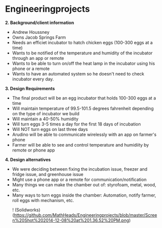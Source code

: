 Engineeringprojects
===================
<b>2. Background/client information</b>
 
<ul>

 <li>Andrew Houssney</li>
 <li>Owns Jacob Springs Farm</li>
 <li>Needs an efficiet incubator to hatch chicken eggs (100-300 eggs at a time)</li>
 <li>Wants to be notified of the temperature and humidity of the incubator through an app or remote</li>
 <li>Wants to be able to turn on/off the heat lamp in the incubator using his phone or a remote</li>
 <li>Wants to have an automated system so he doesn't need to check incubator every day.</li>
 
 </ul>

<b>3. Design Requirements</b>

<ul>
 
 <li>The final product will be an egg incubator that holds 100-300 eggs at a time</li>
 <li>Will maintain temperature of 99.5-101.5 degrees fahrenheit depending on the type of incubator we build</li>
 <li>Will maintain a 40-50% humidity </li>
 <li>Will turn eggs 3-5 times a day for the first 18 days of incubation</li>
 <li>Will NOT turn eggs on last three days</li>
 <li>Arudino will be able to communicate wirelessly with an app on farmer's phone</li>
 <li>Farmer will be able to see and control temperature and humidiity by remote or phone app</li>
 
</ul>

<b>4. Design alternatives</b>
 
<ul>

 <li>We were deciding between fixing the incubation issue, freezer and fridge issue, and greenhouse issue</li>
 <li>Might use a phone app or a remote for communication/notification</li>
 <li>Many things we can make the chamber out of: styrofoam, metal, wood, etc.</li>
 <li>Many ways to turn eggs inside the chamber: Automation, notify farmer, roll eggs with mechanism, etc.</li>

! (Solidworks)(https://github.com/MathHeads/Engineeringprojects/blob/master/Screen%20Shot%202014-12-08%20at%201.36.52%20PM.png)

</ul>
